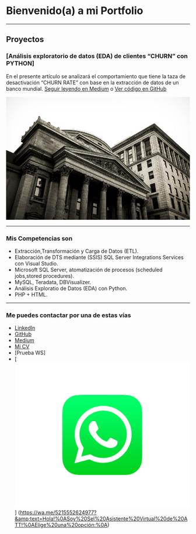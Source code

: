 # Bienvenido(a) a mi Portfolio

---

## Proyectos
### [Análisis exploratorio de datos (EDA) de clientes “CHURN” con PYTHON]

En el presente artículo se analizará el comportamiento que tiene la taza de desactivación “CHURN RATE” 
con base en la extracción de datos de un banco mundial. [Seguir leyendo en Medium](https://medium.com/@pacheco.arana.luis/an%C3%A1lisis-exploratorio-de-datos-eda-de-clientes-churn-con-python-14be26484c7c) o [Ver código en GitHub](https://github.com/LuisPacharan/proyecto-portafolio/blob/main/DataSetElegido/Analisis_EDA1_churn.ipynb)


[<img src="images/Bank_EtienneMa.jpeg?raw=true"/>](https://medium.com/@pacheco.arana.luis/an%C3%A1lisis-exploratorio-de-datos-eda-de-clientes-churn-con-python-14be26484c7c)

---

### Mis Competencias son

- Extracción,Transformación y Carga de Datos (ETL).
- Elaboración de DTS mediante (SSIS) SQL Server Integrations Services con Visual Studio.
- Microsoft SQL Server, atomatización de procesos (scheduled jobs,stored procedures). 
- MySQL, Teradata, DBVisualizer.
- Análisis Exploratio de Datos (EDA) con Python.
- PHP + HTML.

---

### Me puedes contactar por una de estas vías

- [LinkedIn](https://www.linkedin.com/in/luis-enrique-pacheco-arana/)
- [GitHub](https://github.com/LuisPacharan/)
- [Medium](https://medium.com/@pacheco.arana.luis)
- [Mi CV](/pdf/CV_LEPA.pdf)
- [Prueba WS]
- [<img src="images/icon_ws.png?raw=true"/>] (https://wa.me/5215552624977?&amp;text=Hola!%0ASoy%20Sel%20Asistente%20Virtual%20de%20ATT!%0AElige%20una%20opción:%0A)
